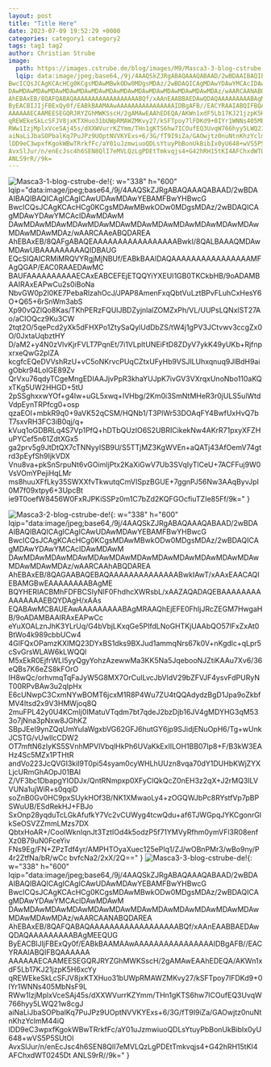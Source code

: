 ```yaml
---
layout: post
title: "Title Here"
date: 2023-07-09 19:52:29 +0000
categories: category1 category2
tags: tag1 tag2
author: Christian Strube
image:
  path: https://images.cstrube.de/blog/images/M9/Masca3-3-blog-cstrube-de.webp
  lqip: data:image/jpeg;base64,/9j/4AAQSkZJRgABAQAAAQABAAD/2wBDAAIBAQIBAQICAgICAgICAwUDAwMDAwYEBAMFBwYHBwcG
BwcICQsJCAgKCAcHCg0KCgsMDAwMBwkODw0MDgsMDAz/2wBDAQICAgMDAwYDAwYMCAcIDAwMDAwM
DAwMDAwMDAwMDAwMDAwMDAwMDAwMDAwMDAwMDAwMDAwMDAwMDAwMDAwMDAz/wAARCAANABQDAREA
AhEBAxEB/8QAFQABAQAAAAAAAAAAAAAAAAAABQf/xAAnEAABBAEDAwQDAQAAAAAAAAABAgMEEQUG
ByEACBIJIjFBExQy0f/EABkBAAMAAwAAAAAAAAAAAAAAAAIDBgAFB//EACYRAAIABQIFBQAAAAAA
AAAAAAECAAMEESEGQRJRYZGhMWKSscH/2gAMAwEAAhEDEQA/AKWn1xdF5Lb17KJ21jzpK5H6xcYy
qREWEkeSkLcSFJV8jxKTXHuo31bUWpRMAWZMKvy27/kSFTpoy7lFDKd9+0IYr1WNNs405MbNsF9L
RWw1IzjMplxVceSAj45s/dXXWVurrKZYmm/THn1gKTS6hw7ICOufEQ3UvqW766hyy5LWQ21w8cgJ
aiNaLiJbaSOPbalKq7PuJPz9UOptNVVKYExs+6/3G/fT9I9iZa/GAOwjtz0nuNtnKhzYclmM44iQ
lDD9eC3wpxfKgokWBwTRrkfFc/aY01uJzmwiuoQDLsYtuyPbBonUkBibIx0yU648+wVS5P5SUtOl
AvxSlJur/n/enEcJsc4h6SEN8QlI7eMVLQzLgPDEtTmkvqjs4+G42hRH15tKI4AFChxdWT0245Dt
ANLS9rR//9k=
---
```

![Masca3-1-blog-cstrube-de!](https://images.cstrube.de/blog/images/M9/Masca3-1-blog-cstrube-de.webp){: w="338" h="600" lqip="data:image/jpeg;base64,/9j/4AAQSkZJRgABAQAAAQABAAD/2wBDAAIBAQIBAQICAgICAgICAwUDAwMDAwYEBAMFBwYHBwcG
BwcICQsJCAgKCAcHCg0KCgsMDAwMBwkODw0MDgsMDAz/2wBDAQICAgMDAwYDAwYMCAcIDAwMDAwM
DAwMDAwMDAwMDAwMDAwMDAwMDAwMDAwMDAwMDAwMDAwMDAwMDAwMDAwMDAz/wAARCAAeABQDAREA
AhEBAxEB/8QAFgABAQEAAAAAAAAAAAAAAAAABwkI/8QALBAAAQMDAwMDAwUBAAAAAAAAAQIDBAUG
EQcSIQAICRMiMRQVYRgjMjNBUf/EABkBAAIDAQAAAAAAAAAAAAAAAAMFAgQGAP/EAC0RAAEDAwMC
BAUFAAAAAAAAAAECAxEABCEFEjETQQYiYXEUI1GB0TKCkbHB/9oADAMBAAIRAxEAPwCu2s0iBoNa
NbvGW0p2l0KE7PebaRlzahOcJ/JPAP8AmenFxqQbtVuLztBPvFLuhCxHesY6O+Q65+6rSnWm3abS
Xp90vQZlQo8Kas/TKhPERzFQUlJBDZyjnlalZOMZxPh/VL/UUPsLQNxlST27Ao/aCIOQcz9Ku3CW
2tqt2O/5qePcd2yXk5dFHXPo1ZtySaQylUdDbZS/tW4j1gPV3JCtvwv3ccgZx0O/0JxtaUqbztHY
D/aM2+y4N0zVlvKjrFVLT7PqnEt/7i1VLpltUNEiFtD8ZDyV7ykK49yUKb+RjfnpxrxeQwG2plZA
kcgfcEQeDVVshRzU+vC5oNKrvcPUqCZtxUFyHb9VSJlLUhxqnuq9JlBdH9aigObkr94LoIGE89Zv
QrVxu76qdyTCgeMngEDIAAJjvPpR3khaYUJpK7ivGV3VXrqxUnoNbo110aKQxTKg5UW2HHGD+5tU
2pSSghxxwYOf+g4Iw+uGL5xwq+IVHbg/2Km0i3SmNtMHeR3r0jULS5ulWtdVdpEynTRPfcg0+osp
qzaEOI+mbkR9q0+9aVK52qCSM/HQNb1/T3PlWr53DOAqFY4BwfUxHvQ7bT7sxvRH3FC3iB0qj/q+
kVuq1oGDBRLq4S7Vp1PfQ+hDTbQUzIO6S2UBRICikekNw4AKrR71pxyXFZHuPYCef5n61ZdtXGx5
ga2prv5g9JtDtQX7cTNNyyISB9U/S5TTjMZ3KgWVEn+aQATj43AfOemV74gtrd3pEyfSh9IjkVDX
Vnu8va+pkSnSrpuNt6vGOimIjPtx2KaXiGwV7Ub3SVqIyTlCeU+7ACFFuj9W0VsVOmYPejiHqLMr
ms8huuXFfLky35SWXXfvTkwutqCmVISpzBGUE+7ggnPJ56Nw3AAqByvJpI0M7f09xtpy6+3UpcBt
ie9T0oefW8456W0FxRJPKiSSPz0m1C7bZd2KQFGOcfiuTZIe85Ff/9k=" }

![Masca3-2-blog-cstrube-de!](https://images.cstrube.de/blog/images/M9/Masca3-2-blog-cstrube-de.webp){: w="338" h="600" lqip="data:image/jpeg;base64,/9j/4AAQSkZJRgABAQAAAQABAAD/2wBDAAIBAQIBAQICAgICAgICAwUDAwMDAwYEBAMFBwYHBwcG
BwcICQsJCAgKCAcHCg0KCgsMDAwMBwkODw0MDgsMDAz/2wBDAQICAgMDAwYDAwYMCAcIDAwMDAwM
DAwMDAwMDAwMDAwMDAwMDAwMDAwMDAwMDAwMDAwMDAwMDAwMDAwMDAwMDAz/wAARCAAhABQDAREA
AhEBAxEB/8QAGAABAQEBAQAAAAAAAAAAAAAABwkIAwT/xAAxEAACAQIEBAMGBwEAAAAAAAABAgME
BQYHERIACBMhFDFBCSIyNlF0FhdhcXWRsbL/xAAZAQADAQEBAAAAAAAAAAAAAAAEBQYDAgH/xAAs
EQABAwMCBAUEAwAAAAAAAAABAgMRAAQhEjEFE0FhIjJRcZEGM7HwgaHB/9oADAMBAAIRAxEAPwCc
eYuXOALznJhK3YLrUq/G4bVbjLKxqGe5PIfdLNoGHTKjUAAbQO57lFxZxAt0BtWo4k989cbbUCw4
4GlFQxOPamzKXIMQ23DYxBS1dks9BXJud1ammqNrs67k0V+nKgdlc+qLpr5cSvGrsWLAW6kLWQQl
M5xEkR0EjfrWLl5yyQgyYohzAzewwMa3KK5Na5JqebooNJZtiKAAu7Xv6/36eQBs7K6eZS8kFOrO
IH8wQc/orhvmqTqFaJyW5G8MX7OrCuILvcJbVldV29bZFVJF4ysvFdPURyNT00RPvBAw3u2qIpHx
E6cUNwpC3CxmNYwBOMT6jcxM1R8P4Wu7ZU4tQQAdydzBgD1Jpa9oZkbfMV4Itsd2x9V3HMWjoq8Q
2muFPL42y0U4KCmlj0IMatuVTqdm7bt7qdeJ2bzDjb16JV4gMDYHG3qM533o7jNna3pNxw8JGhKZ
SBpJEeI9ynZQqUmYuIaWgxbVG62GFJ6hutGY6jp9SJidjENuOpH6/Tg+wUnkJCSTG/vUwllcCDW2
OT7mftN6zIyKS5SVnhMPVlVbqlHkPh6UVaKkExIILOH1BB07Ip8+F/B3kW3EAHz4Sc5MZx1PTHtR
andVo223JcQVGI3kiI9T0pi54syam0cyWHLhUUzn8vqa70dY1DUHbKWjZYXLjcURmGhAOpJ01BAI
Z/VF3bc1DbapgYIODJx/QntRNmpxp0XFyClQkQcZ0nEH3z2qX+J2rMQ3ILVVUNa1ujWiR+s0qqiD
soZnB0Gv0HC9pxSUykHOf3B/NK1XMwaoLy4+zOGQWJbPc8RYstfVp7pBPSWuUB/ESdRekHJ+FBJo
SxOnp28yqduTcLGkAfufkY7Vc2vCUWyg4tcwQdu+af6TJWGpqJYKCgonrGlkSeOSVZZmmLMzs7DX
QbtxHoAR+/CoolWknIqnJt3TztIOd4k5odzP5f71YMVyRfhm0ymVFl3R08enfXz0B79uN0FceYiv
FNs9Eg/FN+ZPzTdf4yr/AMPHTOyaXuec125ePlq1/ZJ/wOBnPMr3/wBo9ny/P4r2ZtfNa/bR/wCc
bvfcNa2/2xX/2Q==" }
![Masca3-3-blog-cstrube-de!](https://images.cstrube.de/blog/images/M9/Masca3-3-blog-cstrube-de.webp){: w="338" h="600" lqip="data:image/jpeg;base64,/9j/4AAQSkZJRgABAQAAAQABAAD/2wBDAAIBAQIBAQICAgICAgICAwUDAwMDAwYEBAMFBwYHBwcG
BwcICQsJCAgKCAcHCg0KCgsMDAwMBwkODw0MDgsMDAz/2wBDAQICAgMDAwYDAwYMCAcIDAwMDAwM
DAwMDAwMDAwMDAwMDAwMDAwMDAwMDAwMDAwMDAwMDAwMDAwMDAwMDAwMDAz/wAARCAANABQDAREA
AhEBAxEB/8QAFQABAQAAAAAAAAAAAAAAAAAABQf/xAAnEAABBAEDAwQDAQAAAAAAAAABAgMEEQUG
ByEACBIJIjFBExQy0f/EABkBAAMAAwAAAAAAAAAAAAAAAAIDBgAFB//EACYRAAIABQIFBQAAAAAA
AAAAAAECAAMEESEGQRJRYZGhMWKSscH/2gAMAwEAAhEDEQA/AKWn1xdF5Lb17KJ21jzpK5H6xcYy
qREWEkeSkLcSFJV8jxKTXHuo31bUWpRMAWZMKvy27/kSFTpoy7lFDKd9+0IYr1WNNs405MbNsF9L
RWw1IzjMplxVceSAj45s/dXXWVurrKZYmm/THn1gKTS6hw7ICOufEQ3UvqW766hyy5LWQ21w8cgJ
aiNaLiJbaSOPbalKq7PuJPz9UOptNVVKYExs+6/3G/fT9I9iZa/GAOwjtz0nuNtnKhzYclmM44iQ
lDD9eC3wpxfKgokWBwTRrkfFc/aY01uJzmwiuoQDLsYtuyPbBonUkBibIx0yU648+wVS5P5SUtOl
AvxSlJur/n/enEcJsc4h6SEN8QlI7eMVLQzLgPDEtTmkvqjs4+G42hRH15tKI4AFChxdWT0245Dt
ANLS9rR//9k=" }
